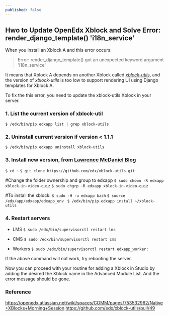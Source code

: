 ```yaml
---
published: false
---
```


## Hwo to Update OpenEdx Xblock and Solve Error: render_django_template()  'i18n_service'

When you install an Xblock A and this error occurs:
> Error: render_django_template() got an unexpected keyword argument 'i18n_service'

It means that Xblock A depends on another Xblock called [*xblock-utils*](https://github.com/edx/xblock-utils), and the version of *xblock-utils* is too low to support rendering UI using Django templates for Xblock A. 

To fix the this error, you need to update the xblock-utils Xblock in your server.

 ### 1. List the current version of xblock-util
   `$ /edx/bin/pip.edxapp list | grep xblock-utils`
 
### 2. Uninstall current version if version < 1.1.1
 
   `$ /edx/bin/pip.edxapp uninstall xblock-utils`
   
### 3. Install new version, from [Lawrence McDaniel Blog](https://blog.lawrencemcdaniel.com/how-to-install-an-xblock/)
 
   `$ cd ~`
	  `$ git clone https://github.com/edx/xblock-utils.git`
	  
 #Change the folder ownership and group to edxapp
	  `$ sudo chown -R edxapp xblock-in-video-quiz`
	  `$ sudo chgrp -R edxapp xblock-in-video-quiz`
	  
#To install the xblock: 
`$ sudo -H -u edxapp bash`
`$ source /edx/app/edxapp/edxapp_env `
`$ /edx/bin/pip.edxapp install ~/xblock-utils`
 
### 4. Restart servers
-   LMS 
`$ sudo /edx/bin/supervisorctl restart lms`
-   CMS 
`$ sudo /edx/bin/supervisorctl restart cms`
    
-   Workers 
`$ sudo /edx/bin/supervisorctl restart edxapp_worker:`

If the above command will not work, try rebooting the server.

Now you can proceed with your routine for adding a Xblock in Studio by adding the desired the Xblock name in the Advanced Module List. And the error message should be gone.

### Reference
https://openedx.atlassian.net/wiki/spaces/COMM/pages/753532962/Native+XBlocks+Morning+Session
https://github.com/edx/xblock-utils/pull/49

